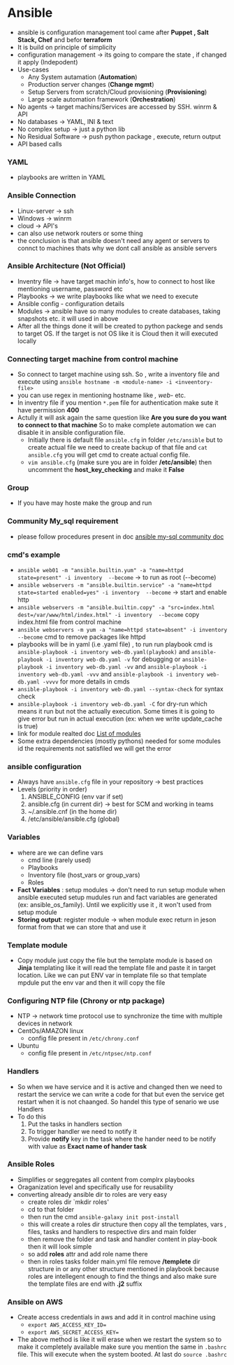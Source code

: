# Ansible
- ansible is configuration management tool came after **Puppet , Salt Stack, Chef** and befor **terraform**
- It is build on principle of simplicity
- configuration management -> its going to compare the state , if changed it apply (Indepodent)
- Use-cases
    - Any System autamation (**Automation**)
    - Production server changes (**Change mgmt**)
    - Setup Servers from scratch/Cloud provisioning (**Provisioning**)
    - Large scale automation framework (**Orchestration**)
- No agents -> target machins/Services are accessed by SSH. winrm & API
- No databases -> YAML, INI & text
- No complex setup -> just a python lib
- No Residual Software -> push python package , execute, return output
- API based calls

### YAML
- playbooks are written in YAML

### Ansible Connection
- Linux-server -> ssh
- Windows -> winrm
- cloud -> API's
- can also use network routers or some thing
- the conclusion is that ansible doesn't need any agent or servers to connct to machines thats why we dont call ansible as ansible servers

### Ansible Architecture (Not Official)
- Inventry file -> have target machin info's, how to connect to host like mentioning username, password etc
- Playbooks ->  we write playbooks like what we need to execute
- Ansible config - configuration details
- Modules -> ansible have so many modules to create databases, taking snapshots etc. it will used in above
- After all the things done it will be created to python packege and sends to target OS. If the target is not OS like it is Cloud then it will executed locally

### Connecting target machine from control machine
- So connect to target machine using ssh. So , write a inventory file and execute using `ansible hostname -m <module-name> -i <inveentory-file>`
- you can use regex in mentioning hostname like *, web-* etc.
- In inventry file if you mention `*.pem` file for authentication make sute it have permission **400**
- Actully it will ask again the same question like **Are you sure do you want to connect to that machine** So to make complete automation we can disable it in ansible configuration file.
    - Initially there is default file `ansible.cfg` in folder `/etc/ansible` but to create actual file we need to create backup of that file and `cat ansible.cfg` you will get cmd to create actual config file.
    - `vim ansible.cfg` (make sure you are in folder **/etc/ansible**) then uncomment the **host_key_checking** and make it **False**

### Group
- If you have may hoste make the group and run

### Community My_sql requirement
- please follow procedures present in doc [ansible my-sql community doc](https://docs.ansible.com/ansible/latest/collections/community/mysql/mysql_db_module.html#ansible-collections-community-mysql-mysql-db-module)

### cmd's example
- `ansible web01 -m "ansible.builtin.yum" -a "name=httpd state=present" -i inventory  --become` -> to run as root (--become)
- `ansible webservers -m "ansible.builtin.service" -a "name=httpd state=started enabled=yes" -i inventory  --become` -> start and enable http
- `ansible webservers -m "ansible.builtin.copy" -a "src=index.html dest=/var/www/html/index.html" -i inventory  --become` copy index.html file from control machine
- `ansible webservers -m yum -a "name=httpd state=absent" -i inventory --become` cmd to remove packages like httpd
- playbooks will be in yaml (i.e .yaml file) , to run run playbook cmd is `ansible-playbook -i inventory web-db.yaml(playbook)` and `ansible-playbook -i inventory web-db.yaml -v` for debugging or `ansible-playbook -i inventory web-db.yaml -vv` and `ansible-playbook -i inventory web-db.yaml -vvv` and `ansible-playbook -i inventory web-db.yaml -vvvv` for more details in cmds
- `ansible-playbook -i inventory web-db.yaml --syntax-check` for syntax check
- `ansible-playbook -i inventory web-db.yaml -C` for dry-run which means it run but not the actually execution. Some times it is going to give error but run in actual execution (ex: when we write update_cache is true)
- link for module realted doc [List of modules](https://docs.ansible.com/ansible/latest/collections/index_module.html)
- Some extra dependencies (mostly pythons) needed for some modules id the requirements not satisfiled we will get the error

### ansible configuration
- Always have `ansible.cfg` file in your repository -> best practices
- Levels (priority in order)
    1. ANSIBLE_CONFIG (env var if set)
    2. ansible.cfg (in current dir) -> best for SCM and working in teams
    3. ~/.ansible.cnf (in the home dir)
    4. /etc/ansible/ansible.cfg (global)

### Variables
- where are we can define vars
    - cmd line (rarely used)
    - Playbooks
    - Inventory file (host_vars or group_vars)
    - Roles
- **Fact Variables** : setup modules ->  don't need to run setup module when ansible executed setup mudules run and fact variables are generated (ex: ansible_os_family). Until we explicitly use it , it won't used from setup module
- **Storing output**: register module -> when module exec return in jeson format from that we can store that and use it

### Template module
- Copy module just copy the file but the template module is based on **Jinja** templating like it will read the template file and paste it in target location. Like we can put ENV var in template file so that template mpdule put the env var and then it will copy the file

### Configuring NTP file (Chrony or ntp package)
- NTP -> network time protocol use to synchronize the time with multiple devices in network
- CentOs/AMAZON linux
    - config file present in `/etc/chrony.conf`
- Ubuntu
    - config file present in `/etc/ntpsec/ntp.conf`

### Handlers
- So when we have service and it is active and changed then we need to restart the service we can write a code for that but even the service get restart when it is not chaanged. So handel this type of senario we use Handlers
- To do this
    1. Put the tasks in handlers section
    2. To trigger handler we need to notify it
    3. Provide **notify** key in the task where the hander need to be notify with value as **Exact name of hander task**

### Ansible Roles
- Simplifies or seggregates all content from complrx playbooks
- Oraganization level and specifically use for reusability
- converting already ansible dir to roles are very easy
    - create roles dir `mkdir roles'
    - cd to that folder
    - then run the cmd `ansible-galaxy init post-install`
    - this will create a roles dir structure then copy all the templates, vars , files, tasks and handlers to respective dirs and main folder
    - then remove the folder and task and handler content in play-book then it will look simple
    - so add **roles** attr and add role name there
    - then in roles tasks folder main.yml file remove **/templete** dir structure in or any other structure mentioned in playbook because roles are intellegent enough to find the things and also make sure the template files are end with **.j2** suffix

### Ansible on AWS
- Create access credentials in aws and add it in control machine using
    - `export AWS_ACCESS_KEY_ID=`
    - `export AWS_SECRET_ACCESS_KEY=`
- The above method is like it will erase when we restart the system so to make it completely available make sure you mention the same in `.bashrc` file. This will execute when the system booted. At last do `source .bashrc`
